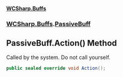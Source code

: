 #### [WCSharp\.Buffs](README.md 'README')
### [WCSharp\.Buffs](WCSharp.Buffs.md 'WCSharp\.Buffs').[PassiveBuff](WCSharp.Buffs.PassiveBuff.md 'WCSharp\.Buffs\.PassiveBuff')

## PassiveBuff\.Action\(\) Method

Called by the system\. Do not call yourself\.

```csharp
public sealed override void Action();
```